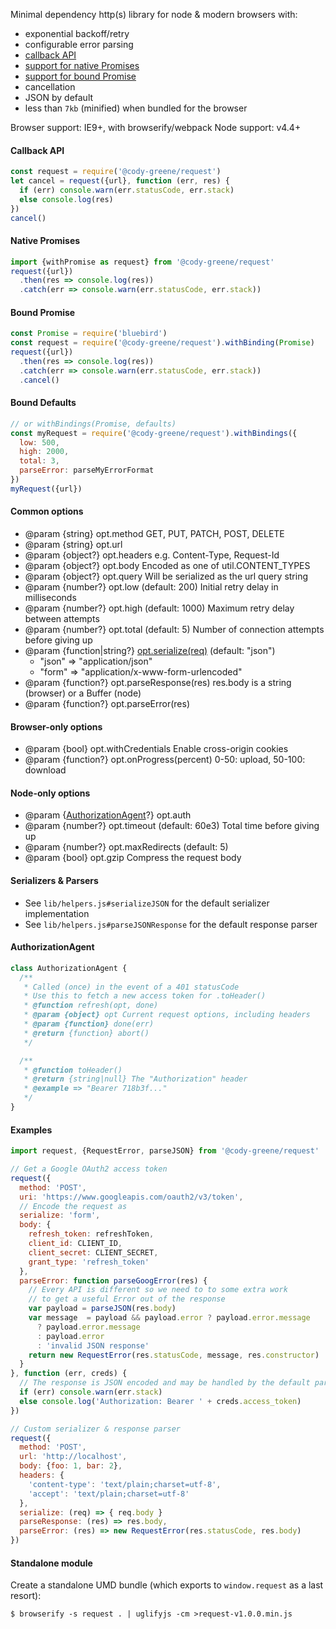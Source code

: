 Minimal dependency http(s) library for node & modern browsers with:
- exponential backoff/retry
- configurable error parsing
- [callback API](#callback-api)
- [support for native Promises](#native-promises)
- [support for bound Promise](#bound-promise)
- cancellation
- JSON by default
- less than `7kb` (minified) when bundled for the browser

Browser support: IE9+, with browserify/webpack
Node support: v4.4+

#### Callback API
```javascript
const request = require('@cody-greene/request')
let cancel = request({url}, function (err, res) {
  if (err) console.warn(err.statusCode, err.stack)
  else console.log(res)
})
cancel()
```

#### Native Promises
```javascript
import {withPromise as request} from '@cody-greene/request'
request({url})
  .then(res => console.log(res))
  .catch(err => console.warn(err.statusCode, err.stack))
```

#### Bound Promise
```javascript
const Promise = require('bluebird')
const request = require('@cody-greene/request').withBinding(Promise)
request({url})
  .then(res => console.log(res))
  .catch(err => console.warn(err.statusCode, err.stack))
  .cancel()
```

#### Bound Defaults
```javascript
// or withBindings(Promise, defaults)
const myRequest = require('@cody-greene/request').withBindings({
  low: 500,
  high: 2000,
  total: 3,
  parseError: parseMyErrorFormat
})
myRequest({url})
```

#### Common options
* @param {string} opt.method GET, PUT, PATCH, POST, DELETE
* @param {string} opt.url
* @param {object?} opt.headers e.g. Content-Type, Request-Id
* @param {object?} opt.body Encoded as one of util.CONTENT_TYPES
* @param {object?} opt.query Will be serialized as the url query string
* @param {number?} opt.low (default: 200) Initial retry delay in milliseconds
* @param {number?} opt.high (default: 1000) Maximum retry delay between attempts
* @param {number?} opt.total (default: 5) Number of connection attempts before giving up
* @param {function|string?} [opt.serialize(req)](#serializers--parsers) (default: "json")
  * "json" => "application/json"
  * "form" => "application/x-www-form-urlencoded"
* @param {function?} opt.parseResponse(res) res.body is a string (browser) or a Buffer (node)
* @param {function?} opt.parseError(res)

#### Browser-only options
* @param {bool} opt.withCredentials Enable cross-origin cookies
* @param {function?} opt.onProgress(percent) 0-50: upload, 50-100: download

#### Node-only options
* @param {[AuthorizationAgent](#AuthorizationAgent)?} opt.auth
* @param {number?} opt.timeout (default: 60e3) Total time before giving up
* @param {number?} opt.maxRedirects (default: 5)
* @param {bool} opt.gzip Compress the request body

#### Serializers & Parsers
- See `lib/helpers.js#serializeJSON` for the default serializer implementation
- See `lib/helpers.js#parseJSONResponse` for the default response parser

#### AuthorizationAgent
```javascript
class AuthorizationAgent {
  /**
   * Called (once) in the event of a 401 statusCode
   * Use this to fetch a new access token for .toHeader()
   * @function refresh(opt, done)
   * @param {object} opt Current request options, including headers
   * @param {function} done(err)
   * @return {function} abort()
   */

  /**
   * @function toHeader()
   * @return {string|null} The "Authorization" header
   * @example => "Bearer 718b3f..."
   */
}
```

#### Examples
```javascript
import request, {RequestError, parseJSON} from '@cody-greene/request'

// Get a Google OAuth2 access token
request({
  method: 'POST',
  uri: 'https://www.googleapis.com/oauth2/v3/token',
  // Encode the request as
  serialize: 'form',
  body: {
    refresh_token: refreshToken,
    client_id: CLIENT_ID,
    client_secret: CLIENT_SECRET,
    grant_type: 'refresh_token'
  },
  parseError: function parseGoogError(res) {
    // Every API is different so we need to to some extra work
    // to get a useful Error out of the response
    var payload = parseJSON(res.body)
    var message  = payload && payload.error ? payload.error.message
      ? payload.error.message
      : payload.error
      : 'invalid JSON response'
    return new RequestError(res.statusCode, message, res.constructor)
  }
}, function (err, creds) {
  // The response is JSON encoded and may be handled by the default parser
  if (err) console.warn(err.stack)
  else console.log('Authorization: Bearer ' + creds.access_token)
})

// Custom serializer & response parser
request({
  method: 'POST',
  url: 'http://localhost',
  body: {foo: 1, bar: 2},
  headers: {
    'content-type': 'text/plain;charset=utf-8',
    'accept': 'text/plain;charset=utf-8'
  },
  serialize: (req) => { req.body }
  parseResponse: (res) => res.body,
  parseError: (res) => new RequestError(res.statusCode, res.body)
})
```

#### Standalone module
Create a standalone UMD bundle (which exports to `window.request` as a last resort):
```
$ browserify -s request . | uglifyjs -cm >request-v1.0.0.min.js
```
